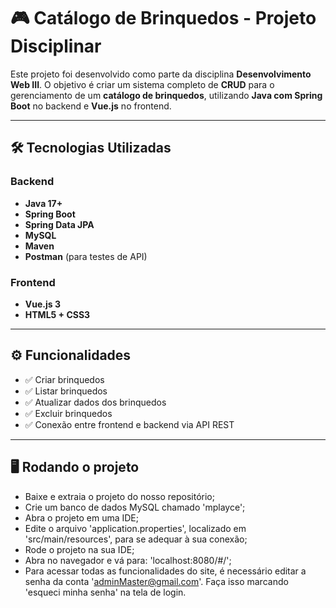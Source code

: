 # 🎮 Catálogo de Brinquedos - Projeto Disciplinar

Este projeto foi desenvolvido como parte da disciplina **Desenvolvimento Web III**. O objetivo é criar um sistema completo de **CRUD** para o gerenciamento de um **catálogo de brinquedos**, utilizando **Java com Spring Boot** no backend e **Vue.js** no frontend.

---

## 🛠️ Tecnologias Utilizadas

### Backend
- **Java 17+**
- **Spring Boot**
- **Spring Data JPA**
- **MySQL**
- **Maven**
- **Postman** (para testes de API)

### Frontend
- **Vue.js 3**
- **HTML5 + CSS3**

---

## ⚙️ Funcionalidades

- ✅ Criar brinquedos  
- ✅ Listar brinquedos  
- ✅ Atualizar dados dos brinquedos  
- ✅ Excluir brinquedos  
- ✅ Conexão entre frontend e backend via API REST

- ---

## 🖥️ Rodando o projeto 

- Baixe e extraia o projeto do nosso repositório;
- Crie um banco de dados MySQL chamado 'mplayce';
- Abra o projeto em uma IDE;
- Edite o arquivo 'application.properties', localizado em 'src/main/resources', para se adequar à sua conexão;
- Rode o projeto na sua IDE;
- Abra no navegador e vá para: 'localhost:8080/#/';
- Para acessar todas as funcionalidades do site, é necessário editar a senha da conta 'adminMaster@gmail.com'. Faça isso marcando 'esqueci minha senha' na tela de login.
